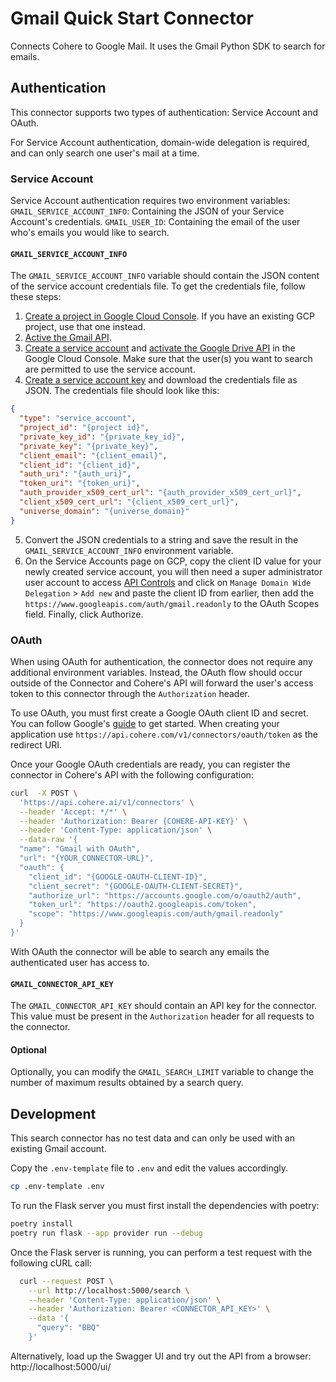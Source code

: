# Gmail Quick Start Connector

Connects Cohere to Google Mail. It uses the Gmail Python SDK to search for emails.

## Authentication

This connector supports two types of authentication: Service Account and OAuth.

For Service Account authentication, domain-wide delegation is required, and can only search one user's mail at a time.

### Service Account

Service Account authentication requires two environment variables:
`GMAIL_SERVICE_ACCOUNT_INFO`: Containing the JSON of your Service Account's credentials.
`GMAIL_USER_ID`: Containing the email of the user who's emails you would like to search.

#### `GMAIL_SERVICE_ACCOUNT_INFO`

The `GMAIL_SERVICE_ACCOUNT_INFO` variable should contain the JSON content of the service account credentials file. To get the credentials file, follow these steps:

1. [Create a project in Google Cloud Console](https://cloud.google.com/resource-manager/docs/creating-managing-projects). If you have an existing GCP project, use that one instead.
2. [Active the Gmail API](https://console.cloud.google.com/apis/library/gmail.googleapis.com).
3. [Create a service account](https://cloud.google.com/iam/docs/creating-managing-service-accounts) and [activate the Google Drive API](https://console.cloud.google.com/apis/api/drive.googleapis.com) in the Google Cloud Console. Make sure that the user(s) you want to search are permitted to use the service account.
4. [Create a service account key](https://cloud.google.com/iam/docs/creating-managing-service-account-keys) and download the credentials file as JSON. The credentials file should look like this:

```json
{
  "type": "service_account",
  "project_id": "{project id}",
  "private_key_id": "{private_key_id}",
  "private_key": "{private_key}",
  "client_email": "{client_email}",
  "client_id": "{client_id}",
  "auth_uri": "{auth_uri}",
  "token_uri": "{token_uri}",
  "auth_provider_x509_cert_url": "{auth_provider_x509_cert_url}",
  "client_x509_cert_url": "{client_x509_cert_url}",
  "universe_domain": "{universe_domain}"
}
```

5. Convert the JSON credentials to a string and save the result in the `GMAIL_SERVICE_ACCOUNT_INFO` environment variable.
6. On the Service Accounts page on GCP, copy the client ID value for your newly created service account, you will then need a super administrator user account to access [API Controls](https://admin.google.com/ac/accountchooser?continue=https://admin.google.com/ac/owl) and click on `Manage Domain Wide Delegation` > `Add new` and paste the client ID from earlier, then add the `https://www.googleapis.com/auth/gmail.readonly` to the OAuth Scopes field. Finally, click Authorize.

### OAuth

When using OAuth for authentication, the connector does not require any additional environment variables. Instead, the OAuth flow should occur outside of the Connector and Cohere's API will forward the user's access token to this connector through the `Authorization` header.

To use OAuth, you must first create a Google OAuth client ID and secret. You can follow Google's [guide](https://developers.google.com/identity/protocols/oauth2/web-server#creatingcred) to get started. When creating your application use `https://api.cohere.com/v1/connectors/oauth/token` as the redirect URI.

Once your Google OAuth credentials are ready, you can register the connector in Cohere's API with the following configuration:

```bash
curl  -X POST \
  'https://api.cohere.ai/v1/connectors' \
  --header 'Accept: */*' \
  --header 'Authorization: Bearer {COHERE-API-KEY}' \
  --header 'Content-Type: application/json' \
  --data-raw '{
  "name": "Gmail with OAuth",
  "url": "{YOUR_CONNECTOR-URL}",
  "oauth": {
    "client_id": "{GOOGLE-OAUTH-CLIENT-ID}",
    "client_secret": "{GOOGLE-OAUTH-CLIENT-SECRET}",
    "authorize_url": "https://accounts.google.com/o/oauth2/auth",
    "token_url": "https://oauth2.googleapis.com/token",
    "scope": "https://www.googleapis.com/auth/gmail.readonly"
  }
}'
```

With OAuth the connector will be able to search any emails the authenticated user has access to.

#### `GMAIL_CONNECTOR_API_KEY`

The `GMAIL_CONNECTOR_API_KEY` should contain an API key for the connector. This value must be present in the `Authorization` header for all requests to the connector.

#### Optional

Optionally, you can modify the `GMAIL_SEARCH_LIMIT` variable to change the number of maximum results obtained by a search query.

## Development

This search connector has no test data and can only be used with an existing Gmail account.

Copy the `.env-template` file to `.env` and edit the values accordingly.

```bash
cp .env-template .env
```

To run the Flask server you must first install the dependencies with poetry:

```bash
poetry install
poetry run flask --app provider run --debug
```

Once the Flask server is running, you can perform a test request with the following cURL call:

```bash
  curl --request POST \
    --url http://localhost:5000/search \
    --header 'Content-Type: application/json' \
    --header 'Authorization: Bearer <CONNECTOR_API_KEY>' \
    --data '{
      "query": "BBQ"
    }'
```

Alternatively, load up the Swagger UI and try out the API from a browser: http://localhost:5000/ui/
